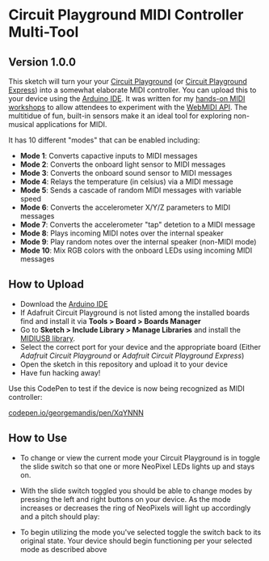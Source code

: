 # Circuit Playground MIDI Controller Multi-Tool

## Version 1.0.0

This sketch will turn your your [Circuit Playground](https://amzn.to/2tMr8Iw) (or [Circuit Playground Express](https://amzn.to/2lLNpBQ)) into a somewhat elaborate MIDI controller. You can upload this to your device using the [Arduino IDE](http://www.arduino.cc/). It was written for my [hands-on MIDI workshops](http://midi.mand.is/) to allow attendees to experiment with the [WebMIDI API](https://www.w3.org/TR/webmidi/). The multitidue of fun, built-in sensors make it an ideal tool for exploring non-musical applications for MIDI.

It has 10 different "modes" that can be enabled including:

- **Mode 1**: Converts capactive inputs to MIDI messages
- **Mode 2**: Converts the onboard light sensor to MIDI messages
- **Mode 3**: Converts the onboard sound sensor to MIDI messages
- **Mode 4**: Relays the temperature (in celsius) via a MIDI message
- **Mode 5**: Sends a cascade of random MIDI messages with variable speed
- **Mode 6**: Converts the accelerometer X/Y/Z parameters to MIDI messages
- **Mode 7**: Converts the accelerometer "tap" detetion to a MIDI message
- **Mode 8**: Plays incoming MIDI notes over the internal speaker
- **Mode 9**: Play random notes over the internal speaker (non-MIDI mode)
- **Mode 10**: Mix RGB colors with the onboard LEDs using incoming MIDI messages

## How to Upload

- Download the [Arduino IDE](http://www.arduino.cc/)
- If Adafruit Circuit Playground is not listed among the installed boards find and install it via  **Tools > Board > Boards Manager**
- Go to **Sketch > Include Library > Manage Libraries** and install  the [MIDIUSB library](https://www.arduino.cc/en/Reference/MIDIUSB).
- Select the correct port for your device and the appropriate board (Either *Adafruit Circuit Playground* or *Adafruit Circuit Playground Express*)
- Open the sketch in this repository and upload it to your device
- Have fun hacking away!

Use this CodePen to test if the device is now being recognized as MIDI controller:

[codepen.io/georgemandis/pen/XqYNNN](https://codepen.io/georgemandis/pen/XqYNNN)

## How to Use

- To change or view the current mode your Circuit Playground is in toggle the slide switch so that one or more NeoPixel LEDs lights up and stays on.

- With the slide switch toggled you should be able to change modes by pressing the left and right buttons on your device. As the mode increases or decreases the ring of NeoPixels will light up accordingly and a pitch should play:

- To begin utilizing the mode you've selected toggle the switch back to its original state. Your device should begin functioning per your selected mode as described above
